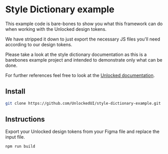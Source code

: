 # Style Dictionary example

This example code is bare-bones to show you what this framework can do when working with the Unlocked design tokens. 

We have stripped it down to just export the necessary JS files you'll need according to our design tokens.

Please take a look at the style dictionary documentation as this is a barebones example project and intended to demonstrate only what can be done.

For further references feel free to look at the [Unlocked documentation](https://docs.unlocked.to/compositions/getting-started.html).

## Install

```bash 
git clone https://github.com/UnlockedUI/style-dictionary-example.git
```

## Instructions

Export your Unlocked design tokens from your Figma file and replace the input file.

```bash
npm run build
```

